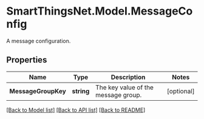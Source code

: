# SmartThingsNet.Model.MessageConfig
A message configuration.
## Properties

Name | Type | Description | Notes
------------ | ------------- | ------------- | -------------
**MessageGroupKey** | **string** | The key value of the message group. | [optional] 

[[Back to Model list]](../README.md#documentation-for-models) [[Back to API list]](../README.md#documentation-for-api-endpoints) [[Back to README]](../README.md)

